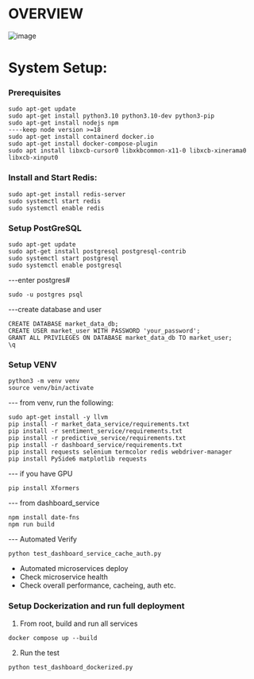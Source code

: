 # OVERVIEW

![image](https://github.com/user-attachments/assets/d0730a10-d251-4ac6-a98d-f9eb53272408)


# System Setup:

### Prerequisites
```
sudo apt-get update
sudo apt-get install python3.10 python3.10-dev python3-pip
sudo apt-get install nodejs npm
----keep node version >=18
sudo apt-get install containerd docker.io
sudo apt-get install docker-compose-plugin
sudo apt install libxcb-cursor0 libxkbcommon-x11-0 libxcb-xinerama0 libxcb-xinput0
```

### Install and Start Redis:

```
sudo apt-get install redis-server
sudo systemctl start redis
sudo systemctl enable redis
```


### Setup PostGreSQL

```
sudo apt-get update
sudo apt-get install postgresql postgresql-contrib
sudo systemctl start postgresql
sudo systemctl enable postgresql
```
---enter postgres#
```
sudo -u postgres psql
```

---create database and user
```
CREATE DATABASE market_data_db;
CREATE USER market_user WITH PASSWORD 'your_password';
GRANT ALL PRIVILEGES ON DATABASE market_data_db TO market_user;
\q
```


### Setup VENV

```
python3 -m venv venv
source venv/bin/activate
```

--- from venv, run the following:

```
sudo apt-get install -y llvm
pip install -r market_data_service/requirements.txt
pip install -r sentiment_service/requirements.txt
pip install -r predictive_service/requirements.txt
pip install -r dashboard_service/requirements.txt
pip install requests selenium termcolor redis webdriver-manager
pip install PySide6 matplotlib requests
```
--- if you have GPU
```
pip install Xformers
```

--- from dashboard_service

```
npm install date-fns
npm run build
```


--- Automated Verify
```
python test_dashboard_service_cache_auth.py
```
- Automated microservices deploy
- Check microservice health
- Check overall performance, cacheing, auth etc.

### Setup Dockerization and run full deployment

1. From root, build and run all services
```
docker compose up --build
```

2. Run the test
```
python test_dashboard_dockerized.py
```
